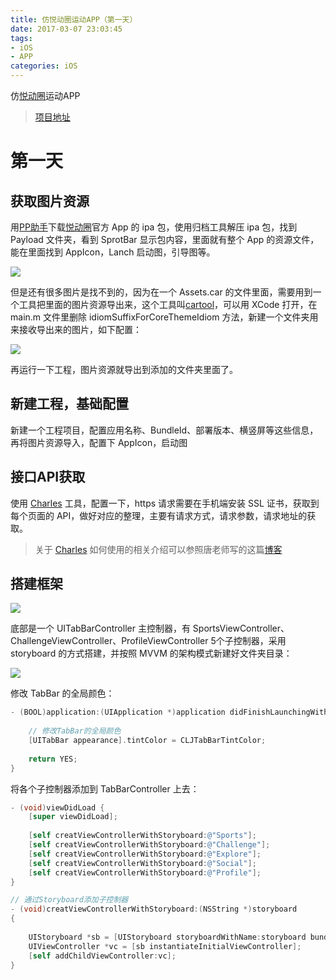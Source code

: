 ```yaml
---
title: 仿悦动圈运动APP（第一天）
date: 2017-03-07 23:03:45
tags: 
- iOS
- APP
categories: iOS
---
```


仿[悦动圈](https://itunes.apple.com/cn/app/%E6%82%A6%E5%8A%A8%E5%9C%88-%E8%B7%91%E6%AD%A5%E8%AE%A1%E6%AD%A5%E5%87%8F%E8%82%A5100-%E9%A2%86%E7%BA%A2%E5%8C%85%E7%9A%84%E8%BF%90%E5%8A%A8%E5%81%A5%E5%BA%B7%E7%A4%BE%E5%8C%BA/id872341407?mt=8)运动APP

> [项目地址](https://github.com/ljchen1129/YDQ)

# 第一天
## 获取图片资源
<!-- more -->
用[PP助手](http://pro.25pp.com/)下载[悦动圈](https://itunes.apple.com/cn/app/%E6%82%A6%E5%8A%A8%E5%9C%88-%E8%B7%91%E6%AD%A5%E8%AE%A1%E6%AD%A5%E5%87%8F%E8%82%A5100-%E9%A2%86%E7%BA%A2%E5%8C%85%E7%9A%84%E8%BF%90%E5%8A%A8%E5%81%A5%E5%BA%B7%E7%A4%BE%E5%8C%BA/id872341407?mt=8)官方 App 的 ipa 包，使用归档工具解压 ipa 包，找到 Payload 文件夹，看到 SprotBar 显示包内容，里面就有整个 App 的资源文件，能在里面找到 AppIcon，Lanch 启动图，引导图等。

![](https://blogimages-1254431338.cos.ap-shenzhen-fsi.myqcloud.com/Snip20170307_3.png?imageView2/0/h/400/w/350)

但是还有很多图片是找不到的，因为在一个 Assets.car 的文件里面，需要用到一个工具把里面的图片资源导出来，这个工具叫[cartool](https://github.com/steventroughtonsmith/cartool)，可以用 XCode 打开，在 main.m 文件里删除 idiomSuffixForCoreThemeIdiom 方法，新建一个文件夹用来接收导出来的图片，如下配置：

![](https://blogimages-1254431338.cos.ap-shenzhen-fsi.myqcloud.com/Snip20170307_4.png?imageView2/0/h/400/w/550)

再运行一下工程，图片资源就导出到添加的文件夹里面了。

## 新建工程，基础配置

新建一个工程项目，配置应用名称、BundleId、部署版本、横竖屏等这些信息，再将图片资源导入，配置下 AppIcon，启动图

## 接口API获取

使用 [Charles](https://www.charlesproxy.com/) 工具，配置一下，https 请求需要在手机端安装 SSL 证书，获取到每个页面的 API，做好对应的整理，主要有请求方式，请求参数，请求地址的获取。

> 关于 [Charles](https://www.charlesproxy.com/) 如何使用的相关介绍可以参照唐老师写的这篇[博客](http://blog.devtang.com/2015/11/14/charles-introduction/)

## 搭建框架

![](https://blogimages-1254431338.cos.ap-shenzhen-fsi.myqcloud.com/yuedongquankuangjia.gif?imageView2/0/h/600/w/450)

底部是一个 UITabBarController 主控制器，有 SportsViewController、ChallengeViewController、ProfileViewController 5个子控制器，采用 storyboard 的方式搭建，并按照 MVVM 的架构模式新建好文件夹目录：

![](https://blogimages-1254431338.cos.ap-shenzhen-fsi.myqcloud.com/Snip20170307_5.png?imageView2/0/h/600/w/350)

修改 TabBar 的全局颜色：

```Objective-C
- (BOOL)application:(UIApplication *)application didFinishLaunchingWithOptions:(NSDictionary *)launchOptions {
    
    // 修改TabBar的全局颜色
    [UITabBar appearance].tintColor = CLJTabBarTintColor;
    
    return YES;
}
```

将各个子控制器添加到 TabBarController 上去：

```Objective-C
- (void)viewDidLoad {
    [super viewDidLoad];
    
    [self creatViewControllerWithStoryboard:@"Sports"];
    [self creatViewControllerWithStoryboard:@"Challenge"];
    [self creatViewControllerWithStoryboard:@"Explore"];
    [self creatViewControllerWithStoryboard:@"Social"];
    [self creatViewControllerWithStoryboard:@"Profile"];
}

// 通过Storyboard添加子控制器
- (void)creatViewControllerWithStoryboard:(NSString *)storyboard
{
    
    UIStoryboard *sb = [UIStoryboard storyboardWithName:storyboard bundle:nil];
    UIViewController *vc = [sb instantiateInitialViewController];
    [self addChildViewController:vc];
}
```

